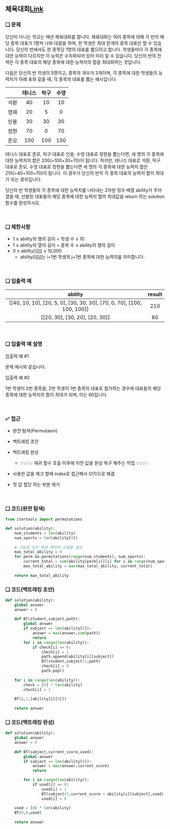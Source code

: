 ## 체육대회[Link](https://school.programmers.co.kr/learn/courses/15008/lessons/121684#qna)

### ❑ 문제
당신이 다니는 학교는 매년 체육대회를 합니다. 체육대회는 여러 종목에 대해 각 반의 해당 종목 대표가 1명씩 나와 대결을 하며, 한 학생은 최대 한개의 종목 대표만 할 수 있습니다. 당신의 반에서도 한 종목당 1명의 대표를 뽑으려고 합니다. 학생들마다 각 종목에 대한 능력이 다르지만 이 능력은 수치화되어 있어 미리 알 수 있습니다. 당신의 반의 전략은 각 종목 대표의 해당 종목에 대한 능력치의 합을 최대화하는 것입니다.

다음은 당신의 반 학생이 5명이고, 종목의 개수가 3개이며, 각 종목에 대한 학생들의 능력치가 아래 표와 같을 때, 각 종목의 대표를 뽑는 예시입니다.


|  | 테니스 | 탁구 | 수영 |
|:-----------------:|:------------:|:------------:|:------------:|
|석환|40|10|10|
|영재|20|5|0|
|인용|30|30|30|
|정현|70|0|70|
|준모|100|100|100|


테니스 대표로 준모, 탁구 대표로 인용, 수영 대표로 정현을 뽑는다면, 세 명의 각 종목에 대한 능력치의 합은 200(=100+30+70)이 됩니다.
하지만, 테니스 대표로 석환, 탁구 대표로 준모, 수영 대표로 정현을 뽑는다면 세 명의 각 종목에 대한 능력치 합은 210(=40+100+70)이 됩니다. 이 경우가 당신의 반의 각 종목 대표의 능력치 합이 최대가 되는 경우입니다.

당신의 반 학생들의 각 종목에 대한 능력치를 나타내는 2차원 정수 배열 ability가 주어졌을 때, 선발된 대표들의 해당 종목에 대한 능력치 합의 최대값을 return 하는 solution 함수를 완성하시오.

<br>

### ❑ 제한사항
- 1 ≤ ability의 행의 길이 = 학생 수 ≤ 10
- 1 ≤ ability의 열의 길이 = 종목 수 ≤ ability의 행의 길이
- 0 ≤ ability[i][j] ≤ 10,000
    - ability[i][j]는 i+1번 학생의 j+1번 종목에 대한 능력치를 의미합니다.

<br>

### ❑ 입출력 예
| ability | result |
|:-----------------:|:------------:|
|[[40, 10, 10], [20, 5, 0], [30, 30, 30], [70, 0, 70], [100, 100, 100]]|210|
|[[20, 30], [30, 20], [20, 30]]|60|

<br>

### ❑ 입출력 예 설명
입출력 예 #1

문제 예시와 같습니다.

입출력 예 #2

1번 학생이 2번 종목을, 2번 학생이 1번 종목의 대표로 참가하는 경우에 대표들의 해당 종목에 대한 능력치의 합이 최대가 되며, 이는 60입니다.

<br>

### ✅ 접근
- 완전 탐색(Permutaion)
- 백트래킹 초안
- 백트래킹 완성
    - 💡💡💡💡 재귀 함수 호출 이후에 이전 값을 원상 복구 해주는 작업 💡💡💡💡

- 사용한 값을 체크 할때 index로 접근해서 O(1)으로 해결
- 첫 값 할당 하는 부분 제거

<br>

### ❑ 코드(완전 탐색)
```Python
from itertools import permutations

def solution(ability):
    num_students = len(ability)
    num_sports = len(ability[0])
    
    # 가능한 모든 학생 배치의 순열을 생성
    max_total_ability = 0
    for perm in permutations(range(num_students), num_sports):
        current_total = sum(ability[perm[i]][i] for i in range(num_sports))
        max_total_ability = max(max_total_ability, current_total)
    
    return max_total_ability

```

### ❑ 코드(백트래킹 초안)
```Python
def solution(ability):
    global answer
    answer = 0
    
    def BT(student,subject,path):
        global answer
        if subject == len(ability[0]):
            answer = max(answer,sum(path))
            return
        for i in range(len(ability)):
            if check[i] == 0:
                check[i] = 1
                path.append(ability[i][subject])
                BT(student,subject+1,path)
                check[i] = 0
                path.pop()
        
    for i in range(len(ability)):
        check = [0] * len(ability)
        check[i] = 1
    
    BT(i,1,[ability[i][0]])
        
    return answer

```

### ❑ 코드(백트래킹 완성)
```Python
def solution(ability):
    global answer
    answer = 0
    
    def BT(subject,current_score,used):
        global answer
        if subject == len(ability[0]):
            answer = max(answer,current_score)
            return

        for i in range(len(ability)):
            if used[i] == 0:
                used[i] = 1
                BT(subject+1,current_score + ability[i][subject],used)
                used[i] = 0
    
    used = [0] * len(ability)
    BT(0,0,used)
    
    return answer

```
